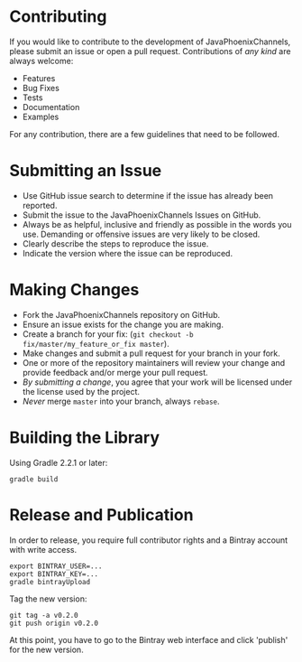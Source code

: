 Contributing
====

If you would like to contribute to the development of JavaPhoenixChannels, please submit an issue or open a pull request. Contributions of _any kind_ are always welcome:

- Features
- Bug Fixes
- Tests
- Documentation
- Examples

For any contribution, there are a few guidelines that need to be followed.

# Submitting an Issue

- Use GitHub issue search to determine if the issue has already been reported.
- Submit the issue to the JavaPhoenixChannels Issues on GitHub.
- Always be as helpful, inclusive and friendly as possible in the words you use. Demanding or offensive issues are very likely to be closed.
- Clearly describe the steps to reproduce the issue.
- Indicate the version where the issue can be reproduced.

# Making Changes
- Fork the JavaPhoenixChannels repository on GitHub.
- Ensure an issue exists for the change you are making.
- Create a branch for your fix: (`git checkout -b fix/master/my_feature_or_fix master`).
- Make changes and submit a pull request for your branch in your fork.
- One or more of the repository maintainers will review your change and provide feedback and/or merge your pull request.
- *By submitting a change*, you agree that your work will be licensed under the license used by the project.
- *Never* merge `master` into your branch, always `rebase`.

# Building the Library
Using Gradle 2.2.1 or later:

```shell
gradle build
```

# Release and Publication
In order to release, you require full contributor rights and a Bintray account with write access.

```
export BINTRAY_USER=...
export BINTRAY_KEY=...
gradle bintrayUpload
```

Tag the new version:
```
git tag -a v0.2.0
git push origin v0.2.0
```

At this point, you have to go to the Bintray web interface and click 'publish' for the new version.

